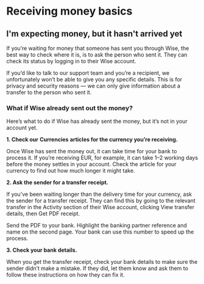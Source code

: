 # Receiving money basics  
## I'm expecting money, but it hasn't arrived yet  
If you’re waiting for money that someone has sent you through Wise, the best way to check where it is, is to ask the person who sent it. They can check its status by logging in to their Wise account.

If you’d like to talk to our support team and you’re a recipient, we unfortunately won’t be able to give you any specific details. This is for privacy and security reasons — we can only give information about a transfer to the person who sent it.

### What if Wise already sent out the money? 

Here’s what to do if Wise has already sent the money, but it’s not in your account yet.

 **1\. Check our** **Currencies** **articles for the currency you’re receiving.**

Once Wise has sent the money out, it can take time for your bank to process it. If you’re receiving EUR, for example, it can take 1–2 working days before the money settles in your account. Check the article for your currency to find out how much longer it might take.

 **2\. Ask the sender for a transfer receipt.**

If you’ve been waiting longer than the delivery time for your currency, ask the sender for a transfer receipt. They can find this by going to the relevant transfer in the Activity section of their Wise account, clicking View transfer details, then Get PDF receipt.

Send the PDF to your bank. Highlight the banking partner reference and name on the second page. Your bank can use this number to speed up the process.

 **3\. Check your bank details.**

When you get the transfer receipt, check your bank details to make sure the sender didn’t make a mistake. If they did, let them know and ask them to follow these instructions on how they can fix it.